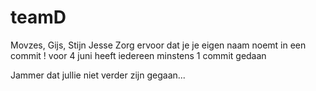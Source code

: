 # teamD
Movzes, Gijs, Stijn Jesse
Zorg ervoor dat je je eigen naam noemt in een commit ! 
voor 4 juni heeft iedereen minstens 1 commit gedaan

Jammer dat jullie niet verder zijn gegaan...
